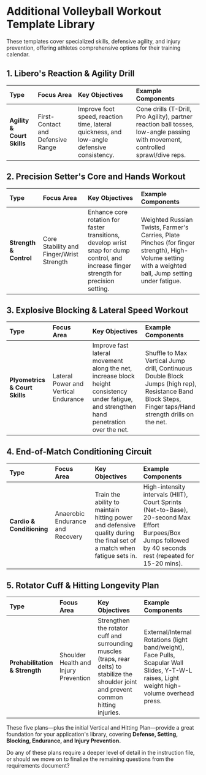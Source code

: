 # Additional Volleyball Workout Template Library

These templates cover specialized skills, defensive agility, and injury prevention, offering athletes comprehensive options for their training calendar.

## 1. Libero's Reaction & Agility Drill

| Type                       | Focus Area                        | Key Objectives                                                                             | Example Components                                                                                                              |
| :------------------------- | :-------------------------------- | :----------------------------------------------------------------------------------------- | :------------------------------------------------------------------------------------------------------------------------------ |
| **Agility & Court Skills** | First-Contact and Defensive Range | Improve foot speed, reaction time, lateral quickness, and low-angle defensive consistency. | Cone drills (T-Drill, Pro Agility), partner reaction ball tosses, low-angle passing with movement, controlled sprawl/dive reps. |

## 2. Precision Setter's Core and Hands Workout

| Type                   | Focus Area                               | Key Objectives                                                                                                                         | Example Components                                                                                                                                    |
| :--------------------- | :--------------------------------------- | :------------------------------------------------------------------------------------------------------------------------------------- | :---------------------------------------------------------------------------------------------------------------------------------------------------- |
| **Strength & Control** | Core Stability and Finger/Wrist Strength | Enhance core rotation for faster transitions, develop wrist snap for dump control, and increase finger strength for precision setting. | Weighted Russian Twists, Farmer's Carries, Plate Pinches (for finger strength), High-Volume setting with a weighted ball, Jump setting under fatigue. |

## 3. Explosive Blocking & Lateral Speed Workout

| Type                           | Focus Area                           | Key Objectives                                                                                                                              | Example Components                                                                                                                                      |
| :----------------------------- | :----------------------------------- | :------------------------------------------------------------------------------------------------------------------------------------------ | :------------------------------------------------------------------------------------------------------------------------------------------------------ |
| **Plyometrics & Court Skills** | Lateral Power and Vertical Endurance | Improve fast lateral movement along the net, increase block height consistency under fatigue, and strengthen hand penetration over the net. | Shuffle to Max Vertical Jump drill, Continuous Double Block Jumps (high rep), Resistance Band Block Steps, Finger taps/Hand strength drills on the net. |

## 4. End-of-Match Conditioning Circuit

| Type                      | Focus Area                       | Key Objectives                                                                                                          | Example Components                                                                                                                                          |
| :------------------------ | :------------------------------- | :---------------------------------------------------------------------------------------------------------------------- | :---------------------------------------------------------------------------------------------------------------------------------------------------------- |
| **Cardio & Conditioning** | Anaerobic Endurance and Recovery | Train the ability to maintain hitting power and defensive quality during the final set of a match when fatigue sets in. | High-intensity intervals (HIIT), Court Sprints (Net-to-Base), 20-second Max Effort Burpees/Box Jumps followed by 40 seconds rest (repeated for 15-20 mins). |

## 5. Rotator Cuff & Hitting Longevity Plan

| Type                           | Focus Area                            | Key Objectives                                                                                                                               | Example Components                                                                                                                          |
| :----------------------------- | :------------------------------------ | :------------------------------------------------------------------------------------------------------------------------------------------- | :------------------------------------------------------------------------------------------------------------------------------------------ |
| **Prehabilitation & Strength** | Shoulder Health and Injury Prevention | Strengthen the rotator cuff and surrounding muscles (traps, rear delts) to stabilize the shoulder joint and prevent common hitting injuries. | External/Internal Rotations (light band/weight), Face Pulls, Scapular Wall Slides, Y-T-W-L raises, Light weight high-volume overhead press. |

These five plans—plus the initial Vertical and Hitting Plan—provide a great foundation for your application's library, covering **Defense, Setting, Blocking, Endurance, and Injury Prevention.**

Do any of these plans require a deeper level of detail in the instruction file, or should we move on to finalize the remaining questions from the requirements document?
